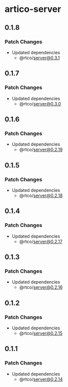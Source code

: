 # artico-server

## 0.1.8

### Patch Changes

- Updated dependencies
  - @rtco/server@0.3.1

## 0.1.7

### Patch Changes

- Updated dependencies
  - @rtco/server@0.3.0

## 0.1.6

### Patch Changes

- Updated dependencies
  - @rtco/server@0.2.19

## 0.1.5

### Patch Changes

- Updated dependencies
  - @rtco/server@0.2.18

## 0.1.4

### Patch Changes

- Updated dependencies
  - @rtco/server@0.2.17

## 0.1.3

### Patch Changes

- Updated dependencies
  - @rtco/server@0.2.16

## 0.1.2

### Patch Changes

- Updated dependencies
  - @rtco/server@0.2.15

## 0.1.1

### Patch Changes

- Updated dependencies
  - @rtco/server@0.2.14
